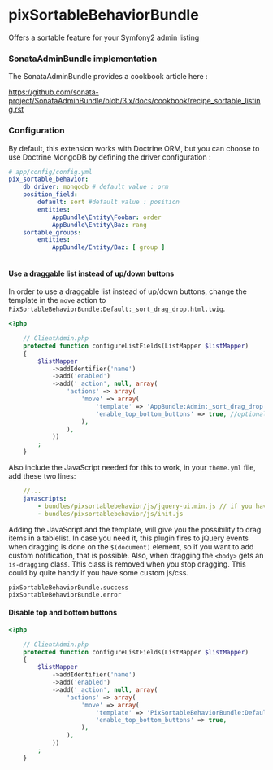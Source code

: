 pixSortableBehaviorBundle
=========================

Offers a sortable feature for your Symfony2 admin listing

### SonataAdminBundle implementation

The SonataAdminBundle provides a cookbook article here :

https://github.com/sonata-project/SonataAdminBundle/blob/3.x/docs/cookbook/recipe_sortable_listing.rst

### Configuration

By default, this extension works with Doctrine ORM, but you can choose to use Doctrine MongoDB by defining the driver configuration : 

``` yaml
# app/config/config.yml
pix_sortable_behavior:
    db_driver: mongodb # default value : orm
    position_field:
        default: sort #default value : position
        entities:
            AppBundle\Entity\Foobar: order
            AppBundle\Entity\Baz: rang
    sortable_groups:
        entities:
            AppBundle/Entity/Baz: [ group ]
            
```

#### Use a draggable list instead of up/down buttons
In order to use a draggable list instead of up/down buttons, change the template in the ```move``` action to ```PixSortableBehaviorBundle:Default:_sort_drag_drop.html.twig```.

```php
<?php

    // ClientAdmin.php
    protected function configureListFields(ListMapper $listMapper)
    {
        $listMapper
            ->addIdentifier('name')
            ->add('enabled')
            ->add('_action', null, array(
                'actions' => array(
                    'move' => array(
                        'template' => 'AppBundle:Admin:_sort_drag_drop.html.twig',
                        'enable_top_bottom_buttons' => true, //optional
                    ),
                ),
            ))
        ;
    }
```    
Also include the JavaScript needed for this to work, in your ```theme.yml``` file, add these two lines:
```yml
    //...
    javascripts:
        - bundles/pixsortablebehavior/js/jquery-ui.min.js // if you haven't got jQuery UI yet.
        - bundles/pixsortablebehavior/js/init.js
```

Adding the JavaScript and the template, will give you the possibility to drag items in a tablelist.
In case you need it, this plugin fires to jQuery events when dragging is done on the ```$(document)``` element, so if you want to add custom notification, that is possible. Also, when dragging the ```<body>``` gets an ```is-dragging``` class. This class is removed when you stop dragging. This could by quite handy if you have some custom js/css.
```
pixSortableBehaviorBundle.success
pixSortableBehaviorBundle.error
```
#### Disable top and bottom buttons
```php
<?php

    // ClientAdmin.php
    protected function configureListFields(ListMapper $listMapper)
    {
        $listMapper
            ->addIdentifier('name')
            ->add('enabled')
            ->add('_action', null, array(
                'actions' => array(
                    'move' => array(
                        'template' => 'PixSortableBehaviorBundle:Default:_sort_drag_drop.html.twig',
                        'enable_top_bottom_buttons' => true,
                    ),
                ),
            ))
        ;
    }
```    
